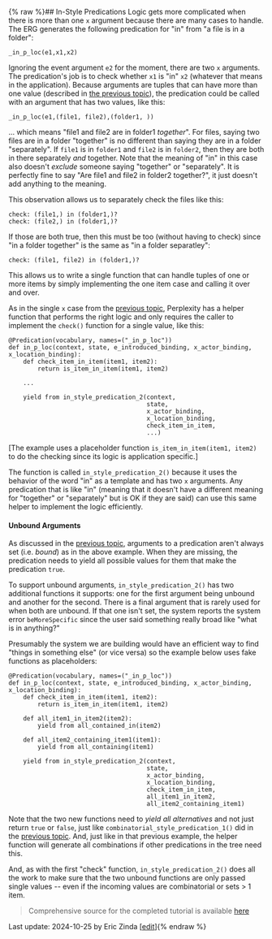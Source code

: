 {% raw %}## In-Style Predications
Logic gets more complicated when there is more than one `x` argument because there are many cases to handle. The ERG generates the following predication for "in" from "a file is in a folder":

```
_in_p_loc(e1,x1,x2)
```

Ignoring the event argument `e2` for the moment, there are two `x` arguments. The predication's job is to check whether `x1` is "in" `x2` (whatever that means in the application). Because arguments are tuples that can have more than one value (described in [the previous topic](https://blog.inductorsoftware.com/Perplexity/home/pxhowto/pxHowTo020ImplementAPredication)), the predication could be called with an argument that has two values, like this:

```
_in_p_loc(e1,(file1, file2),(folder1, ))
```

... which means "file1 and file2 are in folder1 *together*". For files, saying two files are in a folder "together" is no different than saying they are in a folder "separately". If `file1` is in `folder1` and `file2` is in `folder2`, then they are both in there separately *and* together. Note that the meaning of "in" in this case also doesn't *exclude* someone saying "together" or "separately". It is perfectly fine to say "Are file1 and file2 in folder2 together?", it just doesn't add anything to the meaning.

This observation allows us to separately check the files like this:

```
check: (file1,) in (folder1,)?
check: (file2,) in (folder1,)?
```

If those are both true, then this must be too (without having to check) since "in a folder together" is the same as "in a folder separatley":

```
check: (file1, file2) in (folder1,)?
```

This allows us to write a single function that can handle tuples of one or more items by simply implementing the one item case and calling it over and over.

As in the single `x` case from the [previous topic](https://blog.inductorsoftware.com/Perplexity/home/pxhowto/pxHowTo020ImplementAPredication), Perplexity has a helper function that performs the right logic and only requires the caller to implement the `check()` function for a single value, like this:

```
@Predication(vocabulary, names=("_in_p_loc"))
def in_p_loc(context, state, e_introduced_binding, x_actor_binding, x_location_binding):
    def check_item_in_item(item1, item2):
        return is_item_in_item(item1, item2)
    
    ...
                                          
    yield from in_style_predication_2(context,
                                      state, 
                                      x_actor_binding, 
                                      x_location_binding, 
                                      check_item_in_item, 
                                      ...)
```

[The example uses a placeholder function `is_item_in_item(item1, item2)` to do the checking since its logic is application specific.]

The function is called `in_style_predication_2()` because it uses the behavior of the word "in" as a template and has two `x` arguments.  Any predication that is like "in" (meaning that it doesn't have a different meaning for "together" or "separately" but is OK if they are said) can use this same helper to implement the logic efficiently.

#### Unbound Arguments
As discussed in the [previous topic](https://blog.inductorsoftware.com/Perplexity/home/pxhowto/pxHowTo020ImplementAPredication), arguments to a predication aren't always set (i.e. *bound*) as in the above example. When they are missing, the predication needs to yield all possible values for them that make the predication `true`.  

To support unbound arguments, `in_style_predication_2()` has two additional functions it supports: one for the first argument being unbound and another for the second. There is a final argument that is rarely used for when both are unbound. If that one isn't set, the system reports the system error `beMoreSpecific` since the user said something really broad like "what is in anything?"

Presumably the system we are building would have an efficient way to find "things in something else" (or vice versa) so the example below uses fake functions as placeholders:

```
@Predication(vocabulary, names=("_in_p_loc"))
def in_p_loc(context, state, e_introduced_binding, x_actor_binding, x_location_binding):
    def check_item_in_item(item1, item2):
        return is_item_in_item(item1, item2)
    
    def all_item1_in_item2(item2):
        yield from all_contained_in(item2)

    def all_item2_containing_item1(item1):
        yield from all_containing(item1)

    yield from in_style_predication_2(context, 
                                      state, 
                                      x_actor_binding, 
                                      x_location_binding, 
                                      check_item_in_item, 
                                      all_item1_in_item2, 
                                      all_item2_containing_item1)
```

Note that the two new functions need to *yield all alternatives* and not just return `true` or `false`, just like `combinatorial_style_predication_1()` did in the [previous topic](https://blog.inductorsoftware.com/Perplexity/home/pxhowto/pxHowTo020ImplementAPredication). And, just like in that previous example, the helper function will generate all combinations if other predications in the tree need this.

And, as with the first "check" function, `in_style_predication_2()` does all the work to make sure that the two unbound functions are only passed single values -- even if the incoming values are combinatorial or sets > 1 item.  

> Comprehensive source for the completed tutorial is available [here](https://github.com/EricZinda/Perplexity/tree/main/samples/hello_world)

Last update: 2024-10-25 by Eric Zinda [[edit](https://github.com/EricZinda/Perplexity/edit/main/docs/pxHowTo/pxHowTo030InStylePredications.md)]{% endraw %}